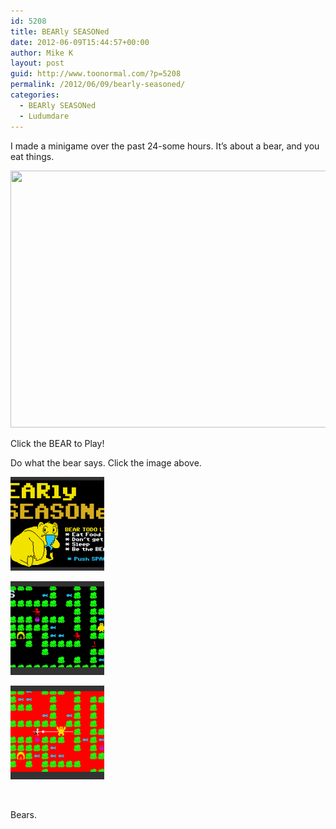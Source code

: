 ```yaml
---
id: 5208
title: BEARly SEASONed
date: 2012-06-09T15:44:57+00:00
author: Mike K
layout: post
guid: http://www.toonormal.com/?p=5208
permalink: /2012/06/09/bearly-seasoned/
categories:
  - BEARly SEASONed
  - Ludumdare
---
```

I made a minigame over the past 24-some hours. It&#8217;s about a bear, and you eat things.

<div id="attachment_5209" style="max-width: 650px" class="wp-caption aligncenter">
  <a href="http://sykhronics.com/bearly/"><img src="/wp-content/uploads/2012/06/Shot05-640x411.png" alt="" title="Shot05" width="640" height="411" class="size-large wp-image-5209" srcset="/wp-content/uploads/2012/06/Shot05-640x411.png 640w, /wp-content/uploads/2012/06/Shot05-450x289.png 450w, /wp-content/uploads/2012/06/Shot05.png 805w" sizes="(max-width: 640px) 100vw, 640px" /></a>
  
  <p class="wp-caption-text">
    Click the BEAR to Play!
  </p>
</div>

Do what the bear says. Click the image above.

<div id='gallery-1' class='gallery galleryid-5208 gallery-columns-3 gallery-size-thumbnail'>
  <dl class='gallery-item'>
    <dt class='gallery-icon landscape'>
      <a href='/2012/06/09/bearly-seasoned/shot05/'><img width="150" height="150" src="/wp-content/uploads/2012/06/Shot05-150x150.png" class="attachment-thumbnail size-thumbnail" alt="" /></a>
    </dt>
  </dl>
  
  <dl class='gallery-item'>
    <dt class='gallery-icon landscape'>
      <a href='/2012/06/09/bearly-seasoned/shot04/'><img width="150" height="150" src="/wp-content/uploads/2012/06/Shot04-150x150.png" class="attachment-thumbnail size-thumbnail" alt="" /></a>
    </dt>
  </dl>
  
  <dl class='gallery-item'>
    <dt class='gallery-icon landscape'>
      <a href='/2012/06/09/bearly-seasoned/shot03/'><img width="150" height="150" src="/wp-content/uploads/2012/06/Shot03-150x150.png" class="attachment-thumbnail size-thumbnail" alt="" /></a>
    </dt>
  </dl>
  
  <br style="clear: both" />
</div>

Bears.